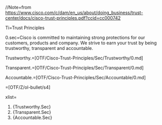 //Note=from <a href="https://www.cisco.com/c/dam/en_us/about/doing_business/trust-center/docs/cisco-trust-principles.pdf?ccid=cc000742">https://www.cisco.com/c/dam/en_us/about/doing_business/trust-center/docs/cisco-trust-principles.pdf?ccid=cc000742</a>

Ti=Trust Principles

0.sec=Cisco is committed to maintaining strong protections for our customers, products and company. We strive to earn your trust by being trustworthy, transparent and accountable.

Trustworthy.=[OTF/Cisco-Trust-Principles/Sec/Trustworthy/0.md]

Transparent.=[OTF/Cisco-Trust-Principles/Sec/Transparent/0.md]

Accountable.=[OTF/Cisco-Trust-Principles/Sec/Accountable/0.md]

=[OTF/Z/ol-bullet/s4]

xlist=<ol><li>{Trustworthy.Sec}<li>{Transparent.Sec}<li>{Accountable.Sec}</ol>